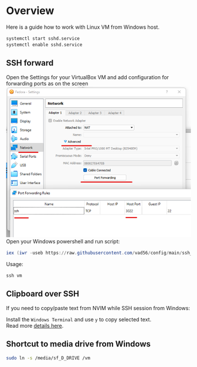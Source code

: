 # Overview
Here is a guide how to work with Linux VM from Windows host.
```bash
systemctl start sshd.service
systemctl enable sshd.service
```

## SSH forward
Open the Settings for your VirtualBox VM and add configuration for forwarding ports as on the screen  
![Forward port](./assets/vbox-ssh.png)  
Open your Windows powershell and run script:
```powershell
iex (iwr -useb https://raw.githubusercontent.com/vad56/config/main/ssh_vm.ps1)
```
Usage:
```powershell
ssh vm 
```

## Clipboard over SSH
If you need to copy/paste text from NVIM while SSH session from Windows:  

Install the `Windows Terminal` and use `y` to copy selected text.  
Read more [details here](https://github.com/ojroques/vim-oscyank).

## Shortcut to media drive from Windows
```bash
sudo ln -s /media/sf_D_DRIVE /vm
```
